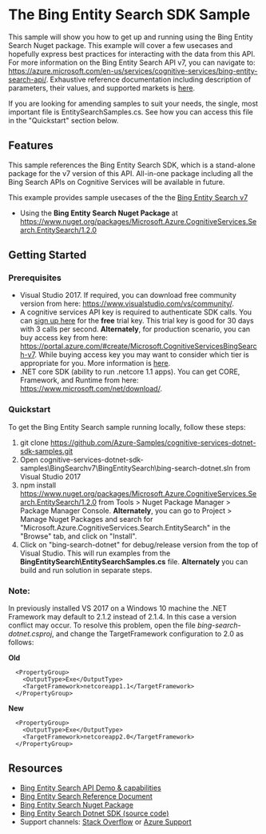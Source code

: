 

# The Bing Entity Search SDK Sample

This sample will show you how to get up and running using the Bing Entity Search Nuget package. This example will cover a few usecases and hopefully express best practices for interacting with the data from this API. For more information on the Bing Entity Search API v7, you can navigate to: https://azure.microsoft.com/en-us/services/cognitive-services/bing-entity-search-api/. Exhaustive reference documentation including description of parameters, their values, and supported markets is [here](https://docs.microsoft.com/en-us/rest/api/cognitiveservices/bing-entities-api-v7-reference).

If you are looking for amending samples to suit your needs, the single, most important file is EntitySearchSamples.cs. See how you can access this file in the "Quickstart" section below.

## Features

This sample references the Bing Entity Search SDK, which is a stand-alone package for the v7 version of this API. All-in-one package including all the Bing Search APIs on Cognitive Services will be available in future.

This example provides sample usecases of the the [Bing Entity Search v7](https://azure.microsoft.com/en-us/services/cognitive-services/bing-entity-search-api/)

* Using the **Bing Entity Search Nuget Package** at https://www.nuget.org/packages/Microsoft.Azure.CognitiveServices.Search.EntitySearch/1.2.0

## Getting Started

### Prerequisites

- Visual Studio 2017. If required, you can download free community version from here: https://www.visualstudio.com/vs/community/.
- A cognitive services API key is required to authenticate SDK calls. You can [sign up here](https://azure.microsoft.com/en-us/try/cognitive-services/?api=bing-entity-search-api) for the **free** trial key. This trial key is good for 30 days with 3 calls per second. **Alternately**, for production scenario, you can buy access key from here: https://portal.azure.com/#create/Microsoft.CognitiveServicesBingSearch-v7. While buying access key you may want to consider which tier is appropriate for you. More information is [here](https://azure.microsoft.com/en-us/pricing/details/cognitive-services/search-api/web/). 
- .NET core SDK (ability to run .netcore 1.1 apps). You can get CORE, Framework, and Runtime from here: https://www.microsoft.com/net/download/. 

### Quickstart

To get the Bing Entity Search sample running locally, follow these steps:

1. git clone https://github.com/Azure-Samples/cognitive-services-dotnet-sdk-samples.git
2. Open cognitive-services-dotnet-sdk-samples\BingSearchv7\BingEntitySearch\bing-search-dotnet.sln from Visual Studio 2017
3. npm install https://www.nuget.org/packages/Microsoft.Azure.CognitiveServices.Search.EntitySearch/1.2.0 from Tools > Nuget Package Manager > Package Manager Console. **Alternately**, you can go to Project > Manage Nuget Packages and search for "Microsoft.Azure.CognitiveServices.Search.EntitySearch" in the "Browse" tab, and click on "Install". 
4. Click on "bing-search-dotnet" for debug/release version from the top of Visual Studio. This will run examples from the **BingEntitySearch\EntitySearchSamples.cs** file. **Alternately** you can build and run solution in separate steps.

### Note: 
In previously installed VS 2017 on a Windows 10 machine the .NET Framework may default to 2.1.2 instead of 2.1.4. In this case a version conflict may occur. To resolve this problem, open the file *bing-search-dotnet.csproj*, and change the TargetFramework configuration to 2.0 as follows:

**Old**
````  
  <PropertyGroup>
    <OutputType>Exe</OutputType>
    <TargetFramework>netcoreapp1.1</TargetFramework>
  </PropertyGroup>
````
**New**
````
  <PropertyGroup>
    <OutputType>Exe</OutputType>
    <TargetFramework>netcoreapp2.0</TargetFramework>
  </PropertyGroup>
````
## Resources
- [Bing Entity Search API Demo & capabilities](https://azure.microsoft.com/en-us/services/cognitive-services/bing-entity-search-api/)
- [Bing Entity Search Reference Document](https://docs.microsoft.com/en-us/rest/api/cognitiveservices/bing-entities-api-v7-reference)
- [Bing Entity Search Nuget Package](https://www.nuget.org/packages/Microsoft.Azure.CognitiveServices.Search.EntitySearch/1.2.0)
- [Bing Entity Search Dotnet SDK (source code)](https://github.com/Azure/azure-sdk-for-net/tree/psSdkJson6/src/SDKs/CognitiveServices/dataPlane/Search/BingEntitySearch) 
- Support channels: [Stack Overflow](https://stackoverflow.com/questions/tagged/bing-search) or [Azure Support](https://azure.microsoft.com/en-us/support/options/)
